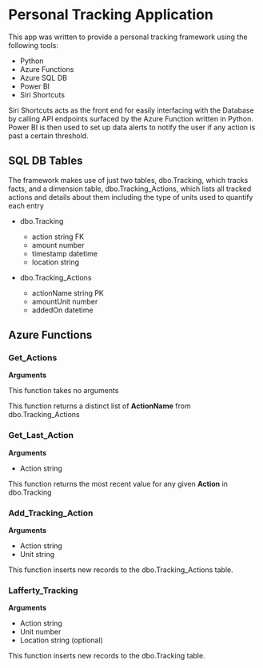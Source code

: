 # Personal Tracking Application

This app was written to provide a personal tracking framework using the following tools:

- Python
- Azure Functions
- Azure SQL DB
- Power BI
- Siri Shortcuts

Siri Shortcuts acts as the front end for easily interfacing with the Database by calling API endpoints surfaced by the Azure Function written in Python.  Power BI is then used to set up data alerts to notify the user if any action is past a certain threshold.

## SQL DB Tables

The framework makes use of just two tables, dbo.Tracking, which tracks facts, and a dimension table, dbo.Tracking_Actions, which lists all tracked actions and details about them including the type of units used to quantify each entry

- dbo.Tracking
    - action        string      FK
    - amount        number
    - timestamp     datetime
    - location      string

- dbo.Tracking_Actions
    - actionName    string      PK
    - amountUnit    number
    - addedOn       datetime

## Azure Functions

### Get_Actions

**Arguments**

This function takes no arguments

This function returns a distinct list of **ActionName** from dbo.Tracking_Actions


### Get_Last_Action

**Arguments**
- Action        string

This function returns the most recent value for any given **Action** in dbo.Tracking


### Add_Tracking_Action

**Arguments**
- Action        string
- Unit          string

This function inserts new records to the dbo.Tracking_Actions table.


### Lafferty_Tracking

**Arguments**
- Action        string
- Unit          number
- Location      string  (optional)

This function inserts new records to the dbo.Tracking table.